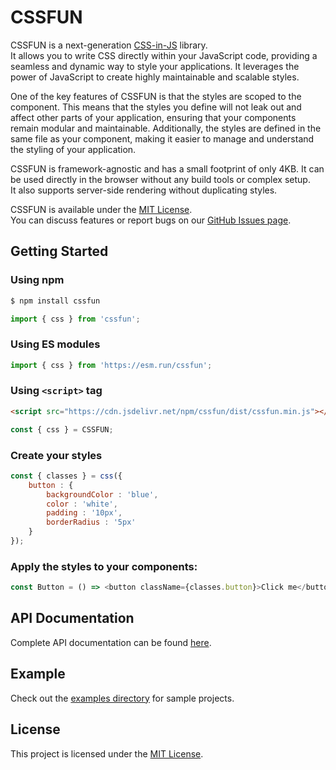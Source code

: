 # CSSFUN
CSSFUN is a next-generation [CSS-in-JS](https://en.wikipedia.org/wiki/CSS-in-JS) library.  
It allows you to write CSS directly within your JavaScript code, providing a seamless and dynamic 
way to style your applications. It leverages the power of JavaScript to create highly maintainable 
and scalable styles.  
  
One of the key features of CSSFUN is that the styles are scoped to the component. This means that the styles 
you define will not leak out and affect other parts of your application, ensuring that your components remain 
modular and maintainable. Additionally, the styles are defined in the same file as your component, making it 
easier to manage and understand the styling of your application.  
  
CSSFUN is framework-agnostic and has a small footprint of only 4KB. It can be used directly in the browser without 
any build tools or complex setup.  
It also supports server-side rendering without duplicating styles.
  
CSSFUN is available under the [MIT License](LICENSE).  
You can discuss features or report bugs on our [GitHub Issues page](https://github.com/8tentaculos/cssfun/issues).

## Getting Started

### Using npm

```bash
$ npm install cssfun
```

```javascript
import { css } from 'cssfun';
```

### Using ES modules

```javascript
import { css } from 'https://esm.run/cssfun';
```

### Using `<script>` tag

```html
<script src="https://cdn.jsdelivr.net/npm/cssfun/dist/cssfun.min.js"></script>
```

```javascript
const { css } = CSSFUN;
```

### Create your styles
```javascript
const { classes } = css({
    button : {
        backgroundColor : 'blue',
        color : 'white',
        padding : '10px',
        borderRadius : '5px'
    }
});
```

### Apply the styles to your components:
```javascript
const Button = () => <button className={classes.button}>Click me</button>;
```

## API Documentation
Complete API documentation can be found [here](/docs/api.md).

## Example
Check out the [examples directory](./examples) for sample projects.

## License
This project is licensed under the [MIT License](LICENSE).

